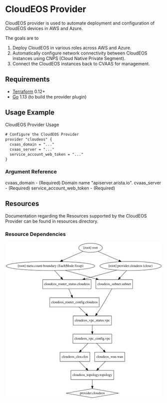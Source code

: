 # CloudEOS Provider

CloudEOS provider is used to automate deployment and configuration of CloudEOS devices in AWS and Azure.

The goals are to
1. Deploy CloudEOS in various roles across AWS and Azure.
2. Automatically configure network connectivity between CloudEOS instances using CNPS (Cloud Native Private Segment).
3. Connect the CloudEOS instances back to CVAAS for management.

## Requirements

- [Terraform](https://www.terraform.io/downloads.html) 0.12+
- [Go](https://golang.org/doc/install) 1.13 (to build the provider plugin)

## Usage Example

CloudEOS Provider Usage
```
# Configure the CloudEOS Provider
provider "cloudeos" {
  cvaas_domain = "..."
  cvaas_server = "..."
  service_account_web_token = "..."
}
```

### Argument Reference
cvaas_domain - (Required) Domain name "apiserver.arista.io".
cvaas_server - (Required) <description>
service_account_web_token - (Required) <decription>


## Resources
Documentation regarding the Resources supported by the CloudEOS Provider can be found in resources directory.

### Resource Dependencies
![CloudEOSResource Dependencies](graph.svg)

